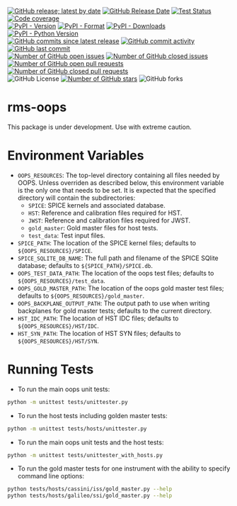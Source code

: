 [![GitHub release; latest by date](https://img.shields.io/github/v/release/SETI/rms-oops)](https://github.com/SETI/rms-oops/releases)
[![GitHub Release Date](https://img.shields.io/github/release-date/SETI/rms-oops)](https://github.com/SETI/rms-oops/releases)
[![Test Status](https://img.shields.io/github/actions/workflow/status/SETI/rms-oops/run-tests.yml?branch=main)](https://github.com/SETI/rms-oops/actions)
[![Code coverage](https://img.shields.io/codecov/c/github/SETI/rms-oops/main?logo=codecov)](https://codecov.io/gh/SETI/rms-oops)
<br />
[![PyPI - Version](https://img.shields.io/pypi/v/rms-oops)](https://pypi.org/project/rms-oops)
[![PyPI - Format](https://img.shields.io/pypi/format/rms-oops)](https://pypi.org/project/rms-oops)
[![PyPI - Downloads](https://img.shields.io/pypi/dm/rms-oops)](https://pypi.org/project/rms-oops)
[![PyPI - Python Version](https://img.shields.io/pypi/pyversions/rms-oops)](https://pypi.org/project/rms-oops)
<br />
[![GitHub commits since latest release](https://img.shields.io/github/commits-since/SETI/rms-oops/latest)](https://github.com/SETI/rms-oops/commits/main/)
[![GitHub commit activity](https://img.shields.io/github/commit-activity/m/SETI/rms-oops)](https://github.com/SETI/rms-oops/commits/main/)
[![GitHub last commit](https://img.shields.io/github/last-commit/SETI/rms-oops)](https://github.com/SETI/rms-oops/commits/main/)
<br />
[![Number of GitHub open issues](https://img.shields.io/github/issues-raw/SETI/rms-oops)](https://github.com/SETI/rms-oops/issues)
[![Number of GitHub closed issues](https://img.shields.io/github/issues-closed-raw/SETI/rms-oops)](https://github.com/SETI/rms-oops/issues)
[![Number of GitHub open pull requests](https://img.shields.io/github/issues-pr-raw/SETI/rms-oops)](https://github.com/SETI/rms-oops/pulls)
[![Number of GitHub closed pull requests](https://img.shields.io/github/issues-pr-closed-raw/SETI/rms-oops)](https://github.com/SETI/rms-oops/pulls)
<br />
![GitHub License](https://img.shields.io/github/license/SETI/rms-oops)
[![Number of GitHub stars](https://img.shields.io/github/stars/SETI/rms-oops)](https://github.com/SETI/rms-oops/stargazers)
![GitHub forks](https://img.shields.io/github/forks/SETI/rms-oops)

# rms-oops

This package is under development. Use with extreme caution.

# Environment Variables

- `OOPS_RESOURCES`: The top-level directory containing all files needed by OOPS. Unless
  overriden as described below, this environment variable is the only one that needs to be
  set. It is expected that the specified directory will contain the subdirectories:
  - `SPICE`: SPICE kernels and associated database.
  - `HST`: Reference and calibration files required for HST.
  - `JWST`: Reference and calibration files required for JWST.
  - `gold_master`: Gold master files for host tests.
  - `test_data`: Test input files.
- `SPICE_PATH`: The location of the SPICE kernel files; defaults to
  `${OOPS_RESOURCES}/SPICE`.
- `SPICE_SQLITE_DB_NAME`: The full path and filename of the SPICE SQlite database;
  defaults to `${SPICE_PATH}/SPICE.db`.
- `OOPS_TEST_DATA_PATH`: The location of the oops test files; defaults to
  `${OOPS_RESOURCES}/test_data`.
- `OOPS_GOLD_MASTER_PATH`: The location of the oops gold master test files; defaults to
  `${OOPS_RESOURCES}/gold_master`.
- `OOPS_BACKPLANE_OUTPUT_PATH`: The output path to use when writing backplanes
  for gold master tests; defaults to the current directory.
- `HST_IDC_PATH`: The location of HST IDC files; defaults to
  `${OOPS_RESOURCES}/HST/IDC`.
- `HST_SYN_PATH`: The location of HST SYN files; defaults to
  `${OOPS_RESOURCES}/HST/SYN`.

# Running Tests

- To run the main oops unit tests:

```sh
python -m unittest tests/unittester.py
```

- To run the host tests including golden master tests:

```sh
python -m unittest tests/hosts/unittester.py
```

- To run the main oops unit tests and the host tests:

```sh
python -m unittest tests/unittester_with_hosts.py
```

- To run the gold master tests for one instrument with the ability to specify command
  line options:

```sh
python tests/hosts/cassini/iss/gold_master.py --help
python tests/hosts/galileo/ssi/gold_master.py --help
```
